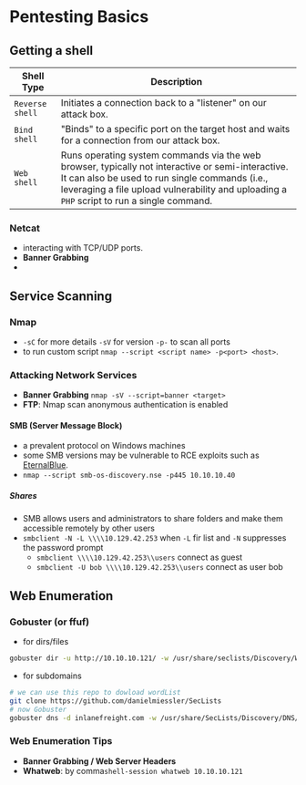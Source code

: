 # Pentesting Basics

## Getting a shell
**Shell Type** | **Description**
|--|--|
`Reverse shell` | Initiates a connection back to a "listener" on our attack box.
`Bind shell` | "Binds" to a specific port on the target host and waits for a connection from our attack box.
`Web shell` | Runs operating system commands via the web browser, typically not interactive or semi-interactive. It can also be used to run single commands (i.e., leveraging a file upload vulnerability and uploading a `PHP` script to run a single command.
### Netcat
- interacting with TCP/UDP ports.
- **Banner Grabbing** 
- 
## Service Scanning
### Nmap
- `-sC` for more details `-sV` for version `-p-` to scan all ports 
- to run custom script `nmap --script <script name> -p<port> <host>`.
### Attacking Network Services
- **Banner Grabbing** `nmap -sV --script=banner <target>`  
- **FTP**: Nmap scan anonymous authentication is enabled
#### SMB (Server Message Block)
- a prevalent protocol on Windows machines
- some SMB versions may be vulnerable to RCE exploits such as [EternalBlue](https://www.avast.com/c-eternalblue).
- `nmap --script smb-os-discovery.nse -p445 10.10.10.40`
##### Shares
- SMB allows users and administrators to share folders and make them accessible remotely by other users
- `smbclient -N -L \\\\10.129.42.253` when `-L` fir list and `-N` suppresses the password prompt
	- `smbclient \\\\10.129.42.253\\users` connect as guest
	- `smbclient -U bob \\\\10.129.42.253\\users` connect as user bob

## Web Enumeration
### Gobuster (or ffuf)
- for dirs/files
```bash
gobuster dir -u http://10.10.10.121/ -w /usr/share/seclists/Discovery/Web-Content/common.txt
```
- for subdomains
```bash
# we can use this repo to dowload wordList
git clone https://github.com/danielmiessler/SecLists
# now Gobuster
gobuster dns -d inlanefreight.com -w /usr/share/SecLists/Discovery/DNS/namelist.tx
```
### Web Enumeration Tips
- **Banner Grabbing / Web Server Headers**
- **Whatweb**: by comma`shell-session
 whatweb 10.10.10.121`
<!--stackedit_data:
eyJoaXN0b3J5IjpbMjAyOTk3NjE3MiwxNTM1MjM0OTYxLDQwOD
QyODk4NSwtMTQ3NDIwMzYyOSwtMTAwMTM3MDA0MiwtMTU5Mzkw
NDIzMiw2ODI3MDI2NTgsLTU3ODMyMTE5MCw4MTEwNjkwMTUsLT
IwODg3NDY2MTJdfQ==
-->